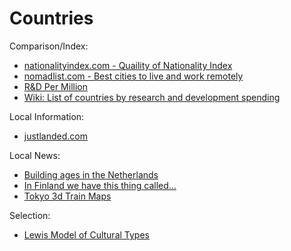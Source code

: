 # Countries

Comparison/Index:
- [nationalityindex.com - Quaility of Nationality Index](https://www.nationalityindex.com/)
- [nomadlist.com - Best cities to live and work remotely](https://nomadlist.com/)
- [R&D Per Million](https://ourworldindata.org/grapher/researchers-in-rd-per-million-people)
- [Wiki: List of countries by research and development spending](https://en.wikipedia.org/wiki/List_of_countries_by_research_and_development_spending)


Local Information:
- [justlanded.com](https://www.justlanded.com/)

Local News:
- [Building ages in the Netherlands](https://parallel.co.uk/netherlands/)
- [In Finland we have this thing called...](http://www.wehave.fi/)
- [Tokyo 3d Train Maps](https://nagix.github.io/mini-tokyo-3d/)


Selection:
- [Lewis Model of Cultural Types](https://uquiz.com/Mkmxxl/what-culture-type-matches-your-personality?p=9961)
